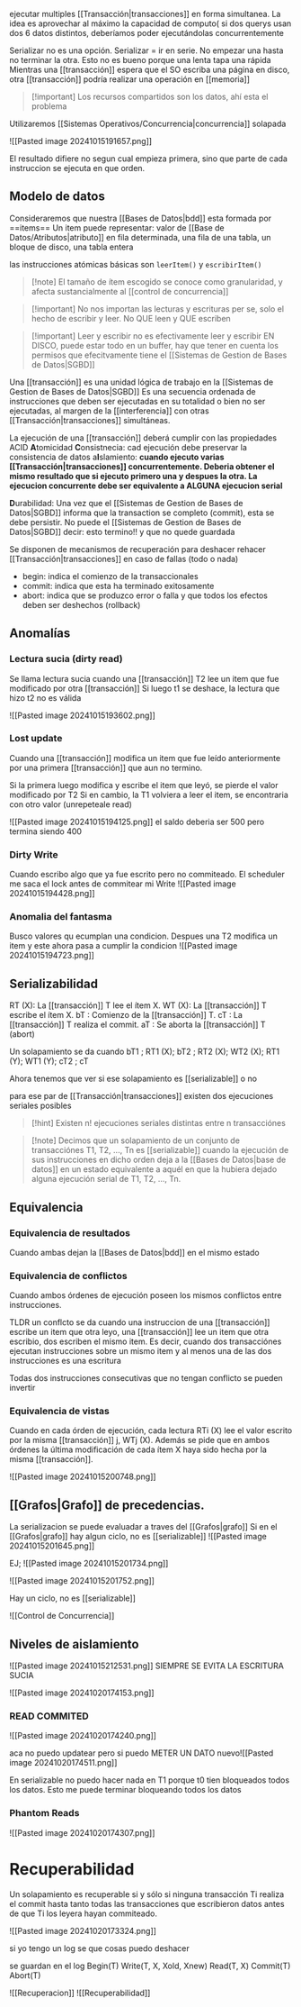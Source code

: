 ejecutar multiples [[Transacción|transacciones]] en forma simultanea. 
La idea es aprovechar al máximo la capacidad de computo( si dos querys usan dos 6 datos distintos, deberíamos poder ejecutándolas concurrentemente

Serializar no es una opción. Serializar = ir en serie. No empezar una hasta no terminar la otra. Esto no es bueno porque una lenta tapa una rápida
Mientras una [[transacción]] espera que el SO escriba una página en disco, otra [[transacción]] podría realizar una operación en [[memoria]]

>[!important] Los recursos compartidos son los datos, ahí esta el problema


Utilizaremos [[Sistemas Operativos/Concurrencia|concurrencia]] solapada


![[Pasted image 20241015191657.png]]

El resultado difiere no segun cual empieza primera, sino que parte de cada instruccion se ejecuta en que orden.


## Modelo de datos
Consideraremos que nuestra [[Bases de Datos|bdd]] esta formada por ==items== 
Un item puede representar: valor de [[Base de Datos/Atributos|atributo]] en fila determinada, una fila de una tabla, un bloque de disco, una tabla entera

las instrucciones atómicas básicas son `leerItem()` y `escribirItem()`

>[!note] El tamaño de ítem escogido se conoce como granularidad, y afecta sustancialmente al [[control de concurrencia]]

>[!important]  No nos importan las lecturas y escrituras per se, solo el hecho de escribir y leer. No QUE leen y QUE escriben

>[!important] Leer y escribir no es efectivamente leer y escribir EN DISCO, puede estar todo en un buffer, hay que tener en cuenta los permisos que efecitvamente tiene el [[Sistemas de Gestion de Bases de Datos|SGBD]]



Una [[transacción]] es una unidad lógica de trabajo en la [[Sistemas de Gestion de Bases de Datos|SGBD]]
Es una secuencia ordenada de instrucciones que deben ser ejecutadas en su totalidad o bien no ser ejecutadas, al margen de la [[interferencia]] con otras [[Transacción|transacciones]] simultáneas.


La ejecución de una [[transacción]] deberá cumplir con las propiedades ACID
**A**tomicidad
**C**onsistnecia: cad ejecución debe preservar la consistencia de datos
a**I**slamiento: **cuando ejecuto varias [[Transacción|transacciones]] concurrentemente. Deberia obtener el mismo resultado que si ejecuto primero una y despues la otra. La ejecucion concurrente debe ser equivalente a ALGUNA ejecucion serial**

**D**urabilidad: Una vez que el [[Sistemas de Gestion de Bases de Datos|SGBD]] informa que la transaction se completo (commit), esta se debe persistir. No puede el [[Sistemas de Gestion de Bases de Datos|SGBD]] decir: esto termino!! y que no quede guardada

Se disponen de mecanismos de recuperación para deshacer rehacer [[Transacción|transacciones]] en caso de fallas (todo o nada)

- begin: indica el comienzo de la transaccionales
- commit: indica que esta ha terminado exitosamente 
- abort: indica que se produzco error o falla y que todos los efectos deben ser deshechos (rollback)

## Anomalías 
### Lectura sucia (dirty read)
Se llama lectura sucia cuando una [[transacción]] T2 lee un item que fue modificado por otra [[transacción]] 
Si luego t1 se deshace, la lectura que hizo t2 no es válida

![[Pasted image 20241015193602.png]]

### Lost update 
Cuando una [[transacción]] modifica un item que fue leído anteriormente por una primera [[transacción]] que aun no termino. 

Si la primera luego modifica y escribe el item que leyó, se pierde el valor modificado por T2
Si en cambio, la T1 volviera a leer el item, se encontraria con otro valor (unrepeteale read)

![[Pasted image 20241015194125.png]]
el saldo deberia ser 500 pero termina siendo 400

### Dirty Write 
Cuando escribo algo que ya fue escrito pero no commiteado. El scheduler me saca el lock antes de commitear mi Write
![[Pasted image 20241015194428.png]]
### Anomalia del fantasma 
Busco valores qu ecumplan una condicion. Despues una T2 modifica un item y este ahora pasa a cumplir la condicion 
![[Pasted image 20241015194723.png]]


## Serializabilidad
RT (X): La [[transacción]] T lee el ítem X. 
WT (X): La [[transacción]] T escribe el ítem X. 
bT : Comienzo de la [[transacción]] T. 
cT : La [[transacción]] T realiza el commit. 
aT : Se aborta la [[transacción]] T (abort)

Un solapamiento se da cuando
bT1 ; RT1 (X); bT2 ; RT2 (X); WT2 (X); RT1 (Y); WT1 (Y); cT2 ; cT

Ahora tenemos que ver si ese solapamiento es [[serializable]] o no

para ese par de [[Transacción|transacciones]] existen dos ejecuciones seriales posibles

>[!hint] Existen n! ejecuciones seriales distintas entre n transacciónes 


>[!note] Decimos que un solapamiento de un conjunto de transacciónes T1, T2, ..., Tn es [[serializable]] cuando la ejecución de sus instrucciones en dicho orden deja a la [[Bases de Datos|base de datos]] en un estado equivalente a aquél en que la hubiera dejado alguna ejecución serial de T1, T2, ..., Tn.


## Equivalencia 
### Equivalencia de resultados 
Cuando ambas dejan la [[Bases de Datos|bdd]] en el mismo estado 

### Equivalencia de conflictos 
Cuando ambos órdenes de ejecución poseen los mismos conflictos entre instrucciones.


TLDR un conflcto se da cuando una instruccion de una [[transacción]] escribe un item que otra leyo, una [[transacción]] lee un item que otra escribio, dos escriben el mismo item. Es decir, cuando dos transacciónes ejecutan instrucciones sobre un mismo item y al menos una de las dos instrucciones es una escritura 

Todas dos instrucciones consecutivas que no tengan conflicto se pueden invertir 

### Equivalencia de vistas 
Cuando en cada órden de ejecución, cada lectura RTi (X) lee el valor escrito por la misma [[transacción]] j, WTj (X). Además se pide que en ambos órdenes la última modificación de cada ítem X haya sido hecha por la misma [[transacción]].




![[Pasted image 20241015200748.png]]




## [[Grafos|Grafo]] de precedencias. 
La serializacion se puede evaluadar a traves del [[Grafos|grafo]]
Si en el [[Grafos|grafo]] hay algun ciclo, no es [[serializable]]
![[Pasted image 20241015201645.png]]


EJ; 
![[Pasted image 20241015201734.png]]

![[Pasted image 20241015201752.png]]

Hay un ciclo, no es [[serializable]]


![[Control de Concurrencia]]

## Niveles de aislamiento

![[Pasted image 20241015212531.png]]
SIEMPRE SE EVITA LA ESCRITURA SUCIA

![[Pasted image 20241020174153.png]]


### READ COMMITED
![[Pasted image 20241020174240.png]]


aca no puedo updatear pero si puedo METER UN DATO nuevo![[Pasted image 20241020174511.png]]

En serializable no puedo hacer nada en T1 porque t0 tien bloqueados todos los datos. Esto me puede terminar bloqueando todos los datos 

### Phantom Reads 
![[Pasted image 20241020174307.png]]
# Recuperabilidad 
Un solapamiento es recuperable si y sólo si ninguna transacción Ti realiza el commit hasta tanto todas las transacciones que escribieron datos antes de que Ti los leyera hayan commiteado.

![[Pasted image 20241020173324.png]]

si yo tengo un log se que cosas puedo deshacer

se guardan en el log
Begin(T)
Write(T, X, Xold, Xnew)
Read(T, X)
Commit(T)
Abort(T)

![[Recuperacion]]
![[Recuperabilidad]]